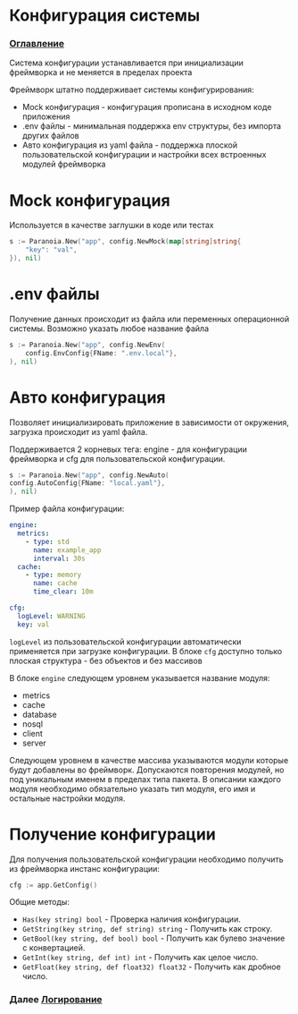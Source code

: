 # Конфигурация системы

### [Оглавление](./index.md)

Система конфигурации устанавливается при инициализации фреймворка и не меняется в пределах проекта

Фреймворк штатно поддерживает системы конфигурирования:
- Mock конфигурация - конфигурация прописана в исходном коде приложения
- .env файлы - минимальная поддержка env структуры, без импорта других файлов
- Авто конфигурация из yaml файла - поддержка плоской пользовательской конфигурации и настройки всех встроенных модулей фреймворка

# Mock конфигурация

Используется в качестве заглушки в коде или тестах

```go
s := Paranoia.New("app", config.NewMock(map[string]string{
	"key": "val",
}), nil)
```

# .env файлы

Получение данных происходит из файла или переменных операционной системы. Возможно указать любое название файла

```go
s := Paranoia.New("app", config.NewEnv(
	config.EnvConfig{FName: ".env.local"},
), nil)
```

# Авто конфигурация

Позволяет инициализировать приложение в зависимости от окружения, загрузка происходит из yaml файла. 

Поддерживается 2 корневых тега: engine - для конфигурации фреймворка и cfg для пользовательской конфигурации.

```go
s := Paranoia.New("app", config.NewAuto(
config.AutoConfig{FName: "local.yaml"},
), nil)
```

Пример файла конфигурации:

```yaml
engine:
  metrics:
    - type: std
      name: example_app
      interval: 30s
  cache:
    - type: memory
      name: cache
      time_clear: 10m

cfg:
  logLevel: WARNING
  key: val
```

`logLevel` из пользовательской конфигурации автоматически применяется при загрузке конфигурации. В блоке `cfg` доступно только плоская структура - без объектов и без массивов

В блоке `engine` следующем уровнем указывается название модуля:
- metrics
- cache
- database
- nosql
- client
- server

Следующем уровнем в качестве массива указываются модули которые будут добавлены во фреймворк. Допускаются повторения модулей, но под уникальным именем в пределах типа пакета.
В описании каждого модуля необходимо обязательно указать тип модуля, его имя и остальные настройки модуля.

# Получение конфигурации

Для получения пользовательской конфигурации необходимо получить из фреймворка инстанс конфигурации:

```go
cfg := app.GetConfig()
```

Общие методы:

- `Has(key string) bool` - Проверка наличия конфигурации.
- `GetString(key string, def string) string` - Получить как строку.
- `GetBool(key string, def bool) bool` - Получить как булево значение с конвертацией.
- `GetInt(key string, def int) int` - Получить как целое число.
- `GetFloat(key string, def float32) float32` - Получить как дробное число.

### Далее [Логирование](./logger.md)
